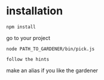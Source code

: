 # installation 
`npm install`

go to your project

`node PATH_TO_GARDENER/bin/pick.js`

`follow the hints`

make an alias if you like the gardener
